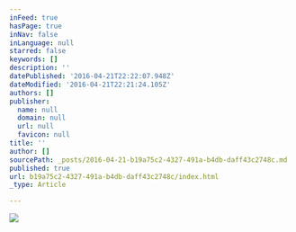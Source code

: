 ```yaml
---
inFeed: true
hasPage: true
inNav: false
inLanguage: null
starred: false
keywords: []
description: ''
datePublished: '2016-04-21T22:22:07.948Z'
dateModified: '2016-04-21T22:21:24.105Z'
authors: []
publisher:
  name: null
  domain: null
  url: null
  favicon: null
title: ''
author: []
sourcePath: _posts/2016-04-21-b19a75c2-4327-491a-b4db-daff43c2748c.md
published: true
url: b19a75c2-4327-491a-b4db-daff43c2748c/index.html
_type: Article

---
```

![](https://the-grid-user-content.s3-us-west-2.amazonaws.com/7033cd88-5fc3-453d-92b9-ddedf416dd75.jpg)